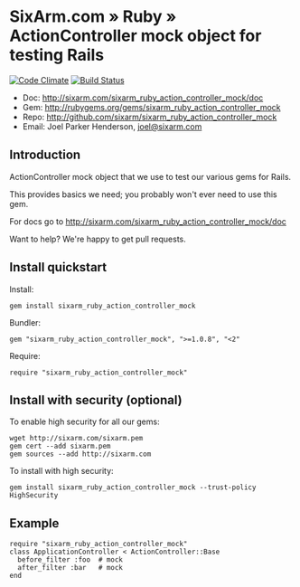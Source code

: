 # SixArm.com » Ruby » <br> ActionController mock object for testing Rails

[![Code Climate](https://codeclimate.com/github/SixArm/sixarm_ruby_action_controller_mock.png)](https://codeclimate.com/github/SixArm/sixarm_ruby_action_controller_mock)
[![Build Status](https://travis-ci.org/SixArm/sixarm_ruby_action_controller_mock.png)](https://travis-ci.org/SixArm/sixarm_ruby_action_controller_mock)

* Doc: <http://sixarm.com/sixarm_ruby_action_controller_mock/doc>
* Gem: <http://rubygems.org/gems/sixarm_ruby_action_controller_mock>
* Repo: <http://github.com/sixarm/sixarm_ruby_action_controller_mock>
* Email: Joel Parker Henderson, <joel@sixarm.com>


## Introduction

ActionController mock object that we use to test our various gems for Rails.

This provides basics we need; you probably won't ever need to use this gem.

For docs go to <http://sixarm.com/sixarm_ruby_action_controller_mock/doc>

Want to help? We're happy to get pull requests.


## Install quickstart

Install:

    gem install sixarm_ruby_action_controller_mock

Bundler:

    gem "sixarm_ruby_action_controller_mock", ">=1.0.8", "<2"

Require:

    require "sixarm_ruby_action_controller_mock"


## Install with security (optional)

To enable high security for all our gems:

    wget http://sixarm.com/sixarm.pem
    gem cert --add sixarm.pem
    gem sources --add http://sixarm.com

To install with high security:

    gem install sixarm_ruby_action_controller_mock --trust-policy HighSecurity


## Example

    require "sixarm_ruby_action_controller_mock"
    class ApplicationController < ActionController::Base
      before_filter :foo  # mock
      after_filter :bar   # mock
    end
